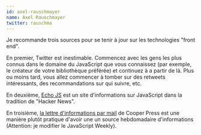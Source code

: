 ```yaml
---
id: axel-rauschmayer
name: Axel Rauschmayer
twitter: rauschma
---
```


Je recommande trois sources pour se tenir à jour sur les technologies "front end".

En premier, Twitter est inestimable. Commencez avec les gens les plus connus dans le domaine du JavaScript que vous connaissez (par exemple, le créateur de votre bibliothèque préférée) et continuez à a partir de là. Plus ou moins tard, vous allez commencer à tomber sur des retweets intéressants, des recommandations sur qui suivre, etc.

En deuxième, [Echo JS](http://www.echojs.com/) est un site d'informations sur JavaScript dans la tradition de "Hacker News".

En troisième, [la lettre d'informations par mail](https://cooperpress.com/) de Cooper Press est une manière plutôt pratique d'avoir une un source hebdomadaire d'informations (Attention: je modifier le JavaScript Weekly).
